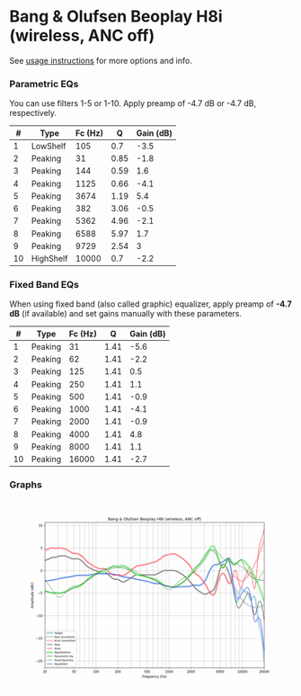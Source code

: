 # Bang & Olufsen Beoplay H8i (wireless, ANC off)
See [usage instructions](https://github.com/jaakkopasanen/AutoEq#usage) for more options and info.

### Parametric EQs
You can use filters 1-5 or 1-10. Apply preamp of -4.7 dB or -4.7 dB, respectively.

|   # | Type      |   Fc (Hz) |    Q |   Gain (dB) |
|-----|-----------|-----------|------|-------------|
|   1 | LowShelf  |       105 | 0.7  |        -3.5 |
|   2 | Peaking   |        31 | 0.85 |        -1.8 |
|   3 | Peaking   |       144 | 0.59 |         1.6 |
|   4 | Peaking   |      1125 | 0.66 |        -4.1 |
|   5 | Peaking   |      3674 | 1.19 |         5.4 |
|   6 | Peaking   |       382 | 3.06 |        -0.5 |
|   7 | Peaking   |      5362 | 4.96 |        -2.1 |
|   8 | Peaking   |      6588 | 5.97 |         1.7 |
|   9 | Peaking   |      9729 | 2.54 |         3   |
|  10 | HighShelf |     10000 | 0.7  |        -2.2 |

### Fixed Band EQs
When using fixed band (also called graphic) equalizer, apply preamp of **-4.7 dB** (if available) and set gains manually with these parameters.

|   # | Type    |   Fc (Hz) |    Q |   Gain (dB) |
|-----|---------|-----------|------|-------------|
|   1 | Peaking |        31 | 1.41 |        -5.6 |
|   2 | Peaking |        62 | 1.41 |        -2.2 |
|   3 | Peaking |       125 | 1.41 |         0.5 |
|   4 | Peaking |       250 | 1.41 |         1.1 |
|   5 | Peaking |       500 | 1.41 |        -0.9 |
|   6 | Peaking |      1000 | 1.41 |        -4.1 |
|   7 | Peaking |      2000 | 1.41 |        -0.9 |
|   8 | Peaking |      4000 | 1.41 |         4.8 |
|   9 | Peaking |      8000 | 1.41 |         1.1 |
|  10 | Peaking |     16000 | 1.41 |        -2.7 |

### Graphs
![](./Bang%20&%20Olufsen%20Beoplay%20H8i%20(wireless,%20ANC%20off).png)
